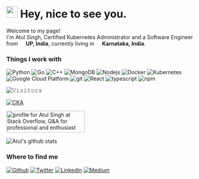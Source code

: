 <h1><img src="https://emojis.slackmojis.com/emojis/images/1531849430/4246/blob-sunglasses.gif?1531849430" width="30"/> Hey, nice to see you.</h1>


<p>Welcome to my page! </br> I'm Atul Singh, Certified Kubernetes Administrator and a Software Engineer from <img src="https://image.flaticon.com/icons/svg/555/555462.svg" width="13"/> <b>UP, India</b>, currently living in <img src="https://image.flaticon.com/icons/svg/555/555462.svg" width="13"/> <b>Karnataka, India</b>. </p>
<h3>Things I work with</h3>
<p>
  <img alt="Python" src="https://img.shields.io/badge/-Python-45b8d8?style=flat-square&logo=python&logoColor=white" />
  <img alt="Go" src="https://img.shields.io/badge/-Go-45b8d8?style=flat-square&logo=go&logoColor=white" />
  <img alt="C++" src="https://img.shields.io/badge/-C++-45b8d8?style=flat-square&logo=c%2b%2b&logoColor=white" />
  <img alt="MongoDB" src="https://img.shields.io/badge/-MongoDB-13aa52?style=flat-square&logo=mongodb&logoColor=white" />
  <img alt="Nodejs" src="https://img.shields.io/badge/-Nodejs-43853d?style=flat-square&logo=Node.js&logoColor=white" />
  <img alt="Docker" src="https://img.shields.io/badge/-Docker-46a2f1?style=flat-square&logo=docker&logoColor=white" />
  <img alt="Kubernetes" src="https://img.shields.io/badge/-Kubernetes-46a2f1?style=flat-square&logo=kubernetes&logoColor=white" />
  <img alt="Google Cloud Platform" src="https://img.shields.io/badge/-Google_Cloud_Platform-1a73e8?style=flat-square&logo=google-cloud&logoColor=white" />
  <img alt="git" src="https://img.shields.io/badge/-Git-F05032?style=flat-square&logo=git&logoColor=white" />
  <img alt="React" src="https://img.shields.io/badge/-React-45b8d8?style=flat-square&logo=react&logoColor=white" />
  <img alt="typescript" src="https://img.shields.io/badge/-typescript-CB3837?style=flat-square&logo=typescript&logoColor=white" />
  <img alt="npm" src="https://img.shields.io/badge/-NPM-CB3837?style=flat-square&logo=npm&logoColor=white" />
</p>

![𝚅𝚒𝚜𝚒𝚝𝚘𝚛𝚜](https://visitor-badge.laobi.icu/badge?page_id=iamatulsingh&title=Visitors )

<a href="https://www.credly.com/badges/2441371a-b504-4b15-a1bc-482480997bf4" target="_blank" rel="noopener noreferrer"><img src="https://images.credly.com/size/340x340/images/8b8ed108-e77d-4396-ac59-2504583b9d54/cka_from_cncfsite__281_29.png" alt="CKA"></a>

<a href="https://stackoverflow.com/users/6621158/atul-singh"><img src="https://stackoverflow.com/users/flair/6621158.png" width="208" height="58" alt="profile for Atul Singh at Stack Overflow, Q&amp;A for professional and enthusiast programmers" title="profile for Atul Singh at Stack Overflow, Q&amp;A for professional and enthusiast programmers"></a>

![Atul's github stats](https://github-readme-stats.vercel.app/api?count_private=true&theme=dark&username=iamatulsingh&show_icons=true&hide_border=true)

<h3>Where to find me</h3>
<p><a href="https://github.com/iamatulsingh" target="_blank"><img alt="Github" src="https://img.shields.io/badge/GitHub-%2312100E.svg?&style=for-the-badge&logo=Github&logoColor=white" /></a> <a href="https://twitter.com/devAtulSingh" target="_blank"><img alt="Twitter" src="https://img.shields.io/badge/twitter-%231DA1F2.svg?&style=for-the-badge&logo=twitter&logoColor=white" /></a> <a href="https://www.linkedin.com/in/iamatulsingh" target="_blank"><img alt="LinkedIn" src="https://img.shields.io/badge/linkedin-%230077B5.svg?&style=for-the-badge&logo=linkedin&logoColor=white" /></a> <a href="https://medium.com/@iamatulsingh" target="_blank"><img alt="Medium" src="https://img.shields.io/badge/medium-%2312100E.svg?&style=for-the-badge&logo=medium&logoColor=white" /></a>
</p>
